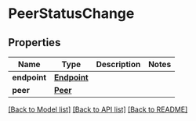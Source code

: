 # PeerStatusChange

## Properties
Name | Type | Description | Notes
------------ | ------------- | ------------- | -------------
**endpoint** | [**Endpoint**](Endpoint.md) |  | 
**peer** | [**Peer**](Peer.md) |  | 

[[Back to Model list]](../README.md#documentation-for-models) [[Back to API list]](../README.md#documentation-for-api-endpoints) [[Back to README]](../README.md)


